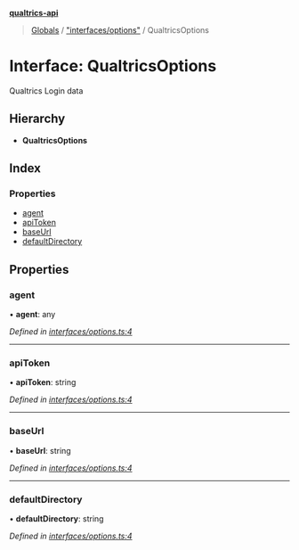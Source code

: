 **[qualtrics-api](../README.md)**

> [Globals](../globals.md) / ["interfaces/options"](../modules/_interfaces_options_.md) / QualtricsOptions

# Interface: QualtricsOptions

Qualtrics Login data

## Hierarchy

* **QualtricsOptions**

## Index

### Properties

* [agent](_interfaces_options_.qualtricsoptions.md#agent)
* [apiToken](_interfaces_options_.qualtricsoptions.md#apitoken)
* [baseUrl](_interfaces_options_.qualtricsoptions.md#baseurl)
* [defaultDirectory](_interfaces_options_.qualtricsoptions.md#defaultdirectory)

## Properties

### agent

•  **agent**: any

*Defined in [interfaces/options.ts:4](https://github.com/Miramac/node-qualtrics-api/blob/92e1f71/lib/interfaces/options.ts#L4)*

___

### apiToken

•  **apiToken**: string

*Defined in [interfaces/options.ts:4](https://github.com/Miramac/node-qualtrics-api/blob/92e1f71/lib/interfaces/options.ts#L4)*

___

### baseUrl

•  **baseUrl**: string

*Defined in [interfaces/options.ts:4](https://github.com/Miramac/node-qualtrics-api/blob/92e1f71/lib/interfaces/options.ts#L4)*

___

### defaultDirectory

•  **defaultDirectory**: string

*Defined in [interfaces/options.ts:4](https://github.com/Miramac/node-qualtrics-api/blob/92e1f71/lib/interfaces/options.ts#L4)*
